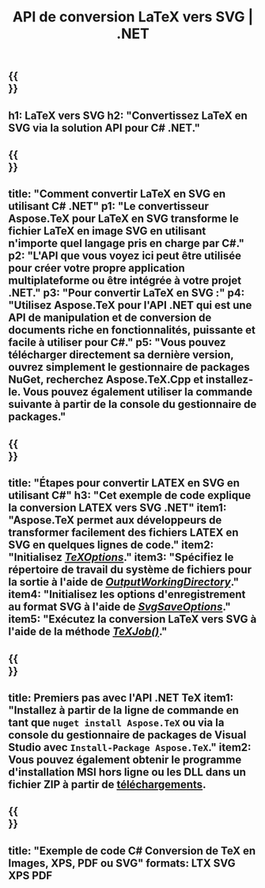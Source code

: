 ﻿---
translation: true
template: /_templates/_conversion-child-net.md
title: API de conversion LaTeX vers SVG | .NET
description: Fonctionnalité de conversion LaTeX vers SVG. Intégrez cette bibliothèque .NET sur site dans votre projet ou utilisez des applications multiplateformes pour convertir LaTeX en SVG.
keywords: latex vers svg api net, latex2svg intègre c#
url: /net/conversion/latex-to-svg/
family: tex
platformtag: net
feature: conversion
informat: LATEX
outformat: SVG
otherformats: BMP PNG JPEG TIFF PDF XPS
---

{{<section banner>}}
---
h1: LaTeX vers SVG
h2: "Convertissez LaTeX en SVG via la solution API pour C# .NET."
---

{{<section overview>}}
---
title: "Comment convertir LaTeX en SVG en utilisant C# .NET"
p1: "Le convertisseur Aspose.TeX pour LaTeX en SVG transforme le fichier LaTeX en image SVG en utilisant n'importe quel langage pris en charge par C#."
p2: "L'API que vous voyez ici peut être utilisée pour créer votre propre application multiplateforme ou être intégrée à votre projet .NET."
p3: "Pour convertir LaTeX en SVG :"
p4: "Utilisez Aspose.TeX pour l'API .NET qui est une API de manipulation et de conversion de documents riche en fonctionnalités, puissante et facile à utiliser pour C#."
p5: "Vous pouvez télécharger directement sa dernière version, ouvrez simplement le gestionnaire de packages NuGet, recherchez Aspose.TeX.Cpp et installez-le. Vous pouvez également utiliser la commande suivante à partir de la console du gestionnaire de packages."
---

{{<section feature1>}}
---
title: "Étapes pour convertir LATEX en SVG en utilisant C#"
h3: "Cet exemple de code explique la conversion LATEX vers SVG .NET"
item1: "Aspose.TeX permet aux développeurs de transformer facilement des fichiers LATEX en SVG en quelques lignes de code."
item2: "Initialisez [*TeXOptions*](https://reference.aspose.com/tex/net/aspose.tex/texoptions/)."
item3: "Spécifiez le répertoire de travail du système de fichiers pour la sortie à l'aide de [*OutputWorkingDirectory*](https://reference.aspose.com/tex/net/aspose.tex/texoptions/outputworkingdirectory/)."
item4: "Initialisez les options d'enregistrement au format SVG à l'aide de [*SvgSaveOptions*](https://reference.aspose.com/tex/net/aspose.tex.presentation.image/svgsaveoptions/)."
item5: "Exécutez la conversion LaTeX vers SVG à l'aide de la méthode [*TeXJob()*](https://reference.aspose.com/tex/net/aspose.tex/texjob/)."
---

{{<section feature2>}}
---
title: Premiers pas avec l'API .NET TeX
item1: "Installez à partir de la ligne de commande en tant que ```nuget install Aspose.TeX``` ou via la console du gestionnaire de packages de Visual Studio avec ```Install-Package Aspose.TeX```."
item2: Vous pouvez également obtenir le programme d'installation MSI hors ligne ou les DLL dans un fichier ZIP à partir de [téléchargements](https://releases.aspose.com/tex/net).
---

{{<section widget>}}
---
title: "Exemple de code C# Conversion de TeX en Images, XPS, PDF ou SVG"
formats: LTX SVG XPS PDF
---
